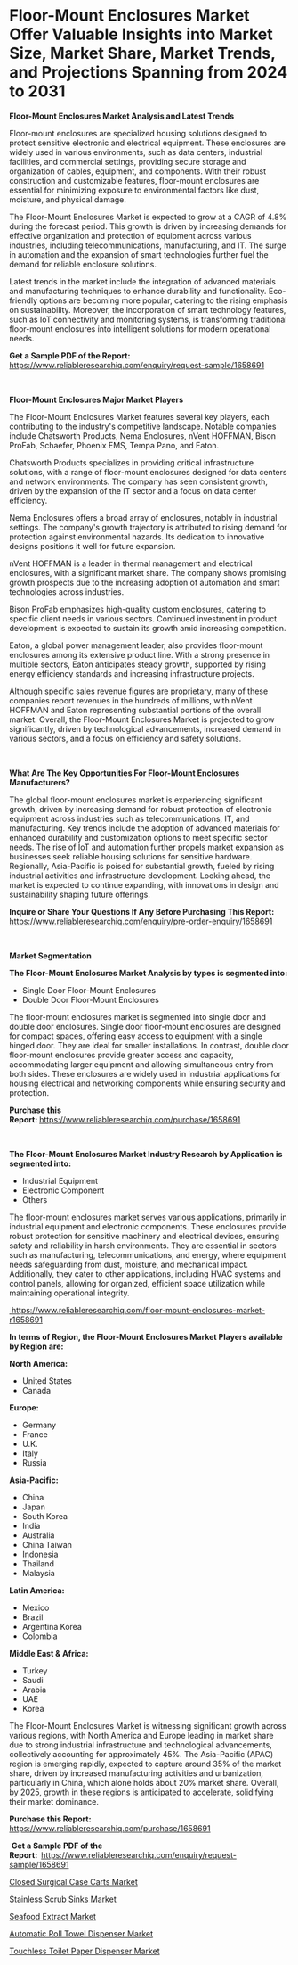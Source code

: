 <p><h1>Floor-Mount Enclosures Market Offer Valuable Insights into Market Size, Market Share, Market Trends, and Projections Spanning from 2024 to 2031</h1></p><p><strong>Floor-Mount Enclosures Market Analysis and Latest Trends</strong></p>
<p><p>Floor-mount enclosures are specialized housing solutions designed to protect sensitive electronic and electrical equipment. These enclosures are widely used in various environments, such as data centers, industrial facilities, and commercial settings, providing secure storage and organization of cables, equipment, and components. With their robust construction and customizable features, floor-mount enclosures are essential for minimizing exposure to environmental factors like dust, moisture, and physical damage.</p><p>The Floor-Mount Enclosures Market is expected to grow at a CAGR of 4.8% during the forecast period. This growth is driven by increasing demands for effective organization and protection of equipment across various industries, including telecommunications, manufacturing, and IT. The surge in automation and the expansion of smart technologies further fuel the demand for reliable enclosure solutions.</p><p>Latest trends in the market include the integration of advanced materials and manufacturing techniques to enhance durability and functionality. Eco-friendly options are becoming more popular, catering to the rising emphasis on sustainability. Moreover, the incorporation of smart technology features, such as IoT connectivity and monitoring systems, is transforming traditional floor-mount enclosures into intelligent solutions for modern operational needs.</p></p>
<p><strong>Get a Sample PDF of the Report:&nbsp;</strong> <a href="https://www.reliableresearchiq.com/enquiry/request-sample/1658691?utm_campaign=1132&utm_medium=2&utm_source=Github&utm_content=ia&utm_term=28092024&utm_id=floor-mount-enclosures">https://www.reliableresearchiq.com/enquiry/request-sample/1658691</a></p>
<p>&nbsp;</p>
<p><strong>Floor-Mount Enclosures Major Market Players</strong></p>
<p><p>The Floor-Mount Enclosures Market features several key players, each contributing to the industry's competitive landscape. Notable companies include Chatsworth Products, Nema Enclosures, nVent HOFFMAN, Bison ProFab, Schaefer, Phoenix EMS, Tempa Pano, and Eaton.</p><p>Chatsworth Products specializes in providing critical infrastructure solutions, with a range of floor-mount enclosures designed for data centers and network environments. The company has seen consistent growth, driven by the expansion of the IT sector and a focus on data center efficiency.</p><p>Nema Enclosures offers a broad array of enclosures, notably in industrial settings. The company's growth trajectory is attributed to rising demand for protection against environmental hazards. Its dedication to innovative designs positions it well for future expansion.</p><p>nVent HOFFMAN is a leader in thermal management and electrical enclosures, with a significant market share. The company shows promising growth prospects due to the increasing adoption of automation and smart technologies across industries.</p><p>Bison ProFab emphasizes high-quality custom enclosures, catering to specific client needs in various sectors. Continued investment in product development is expected to sustain its growth amid increasing competition.</p><p>Eaton, a global power management leader, also provides floor-mount enclosures among its extensive product line. With a strong presence in multiple sectors, Eaton anticipates steady growth, supported by rising energy efficiency standards and increasing infrastructure projects.</p><p>Although specific sales revenue figures are proprietary, many of these companies report revenues in the hundreds of millions, with nVent HOFFMAN and Eaton representing substantial portions of the overall market. Overall, the Floor-Mount Enclosures Market is projected to grow significantly, driven by technological advancements, increased demand in various sectors, and a focus on efficiency and safety solutions.</p></p>
<p>&nbsp;</p>
<p><strong>What Are The Key Opportunities For Floor-Mount Enclosures Manufacturers?</strong></p>
<p><p>The global floor-mount enclosures market is experiencing significant growth, driven by increasing demand for robust protection of electronic equipment across industries such as telecommunications, IT, and manufacturing. Key trends include the adoption of advanced materials for enhanced durability and customization options to meet specific sector needs. The rise of IoT and automation further propels market expansion as businesses seek reliable housing solutions for sensitive hardware. Regionally, Asia-Pacific is poised for substantial growth, fueled by rising industrial activities and infrastructure development. Looking ahead, the market is expected to continue expanding, with innovations in design and sustainability shaping future offerings.</p></p>
<p><strong>Inquire or Share Your Questions If Any Before Purchasing This Report:</strong> <a href="https://www.reliableresearchiq.com/enquiry/pre-order-enquiry/1658691?utm_campaign=1132&utm_medium=2&utm_source=Github&utm_content=ia&utm_term=28092024&utm_id=floor-mount-enclosures">https://www.reliableresearchiq.com/enquiry/pre-order-enquiry/1658691</a></p>
<p>&nbsp;</p>
<p><strong>Market Segmentation</strong></p>
<p><strong>The Floor-Mount Enclosures Market Analysis by types is segmented into:</strong></p>
<p><ul><li>Single Door Floor-Mount Enclosures</li><li>Double Door Floor-Mount Enclosures</li></ul></p>
<p><p>The floor-mount enclosures market is segmented into single door and double door enclosures. Single door floor-mount enclosures are designed for compact spaces, offering easy access to equipment with a single hinged door. They are ideal for smaller installations. In contrast, double door floor-mount enclosures provide greater access and capacity, accommodating larger equipment and allowing simultaneous entry from both sides. These enclosures are widely used in industrial applications for housing electrical and networking components while ensuring security and protection.</p></p>
<p><strong>Purchase this Report:&nbsp;</strong><a href="https://www.reliableresearchiq.com/purchase/1658691?utm_campaign=1132&utm_medium=2&utm_source=Github&utm_content=ia&utm_term=28092024&utm_id=floor-mount-enclosures">https://www.reliableresearchiq.com/purchase/1658691</a></p>
<p>&nbsp;</p>
<p><strong>The Floor-Mount Enclosures Market Industry Research by Application is segmented into:</strong></p>
<p><ul><li>Industrial Equipment</li><li>Electronic Component</li><li>Others</li></ul></p>
<p><p>The floor-mount enclosures market serves various applications, primarily in industrial equipment and electronic components. These enclosures provide robust protection for sensitive machinery and electrical devices, ensuring safety and reliability in harsh environments. They are essential in sectors such as manufacturing, telecommunications, and energy, where equipment needs safeguarding from dust, moisture, and mechanical impact. Additionally, they cater to other applications, including HVAC systems and control panels, allowing for organized, efficient space utilization while maintaining operational integrity.</p></p>
<p><a href="https://www.reliableresearchiq.com/floor-mount-enclosures-market-r1658691?utm_campaign=1132&utm_medium=2&utm_source=Github&utm_content=ia&utm_term=28092024&utm_id=floor-mount-enclosures">&nbsp;https://www.reliableresearchiq.com/floor-mount-enclosures-market-r1658691</a></p>
<p><strong>In terms of Region, the Floor-Mount Enclosures Market Players available by Region are:</strong></p>
<p>
    <p> <strong> North America: </strong>
        <ul>
            <li>United States</li>
            <li>Canada</li>
        </ul>
        </p> 
    <p> <strong> Europe: </strong>
        <ul>
            <li>Germany</li>
            <li>France</li>
            <li>U.K.</li>
            <li>Italy</li>
            <li>Russia</li>
        </ul>
        </p> 
    <p> <strong> Asia-Pacific: </strong>
        <ul>
            <li>China</li>
            <li>Japan</li>
            <li>South Korea</li>
            <li>India</li>
            <li>Australia</li>
            <li>China Taiwan</li>
            <li>Indonesia</li>
            <li>Thailand</li>
            <li>Malaysia</li>
        </ul>
        </p> 
    <p> <strong> Latin America: </strong>
        <ul>
            <li>Mexico</li>
            <li>Brazil</li>
            <li>Argentina Korea</li>
            <li>Colombia</li>
        </ul>
        </p> 
    <p> <strong> Middle East & Africa: </strong>
        <ul>
            <li>Turkey</li>
            <li>Saudi</li>
            <li>Arabia</li>
            <li>UAE</li>
            <li>Korea</li>
        </ul>
    </p>
    </p>
<p><p>The Floor-Mount Enclosures Market is witnessing significant growth across various regions, with North America and Europe leading in market share due to strong industrial infrastructure and technological advancements, collectively accounting for approximately 45%. The Asia-Pacific (APAC) region is emerging rapidly, expected to capture around 35% of the market share, driven by increased manufacturing activities and urbanization, particularly in China, which alone holds about 20% market share. Overall, by 2025, growth in these regions is anticipated to accelerate, solidifying their market dominance.</p></p>
<p><strong>Purchase this Report: </strong><a href="https://www.reliableresearchiq.com/purchase/1658691?utm_campaign=1132&utm_medium=2&utm_source=Github&utm_content=ia&utm_term=28092024&utm_id=floor-mount-enclosures">https://www.reliableresearchiq.com/purchase/1658691</a></p>
<p>&nbsp;<strong>Get a Sample PDF of the Report:&nbsp;&nbsp;</strong><a href="https://www.reliableresearchiq.com/enquiry/request-sample/1658691?utm_campaign=1132&utm_medium=2&utm_source=Github&utm_content=ia&utm_term=28092024&utm_id=floor-mount-enclosures">https://www.reliableresearchiq.com/enquiry/request-sample/1658691</a></p>
<p><strong></strong></p>
<p><p><a href="https://github.com/miisleuze/Market-Research-Report-List-1/blob/main/closed-surgical-case-carts-market.md?utm_campaign=1132&utm_medium=2&utm_source=Github&utm_content=ia&utm_term=28092024&utm_id=floor-mount-enclosures">Closed Surgical Case Carts Market</a></p><p><a href="https://github.com/cliffxbwergin/Market-Research-Report-List-1/blob/main/stainless-scrub-sinks-market.md?utm_campaign=1132&utm_medium=2&utm_source=Github&utm_content=ia&utm_term=28092024&utm_id=floor-mount-enclosures">Stainless Scrub Sinks Market</a></p><p><a href="https://www.linkedin.com/pulse/seafood-extract-industry-analysis-report-its-market-size-share-v2h9f?trackingId=FAsHjLPDR4mY01eaDtq%2FAw%3D%3D&utm_campaign=1132&utm_medium=2&utm_source=Github&utm_content=ia&utm_term=28092024&utm_id=floor-mount-enclosures">Seafood Extract Market</a></p><p><a href="https://issuu.com/reportprime-2/docs/automatic-roll-towel-dispenser-mark_254b156541ead0?utm_campaign=1132&utm_medium=2&utm_source=Github&utm_content=ia&utm_term=28092024&utm_id=floor-mount-enclosures">Automatic Roll Towel Dispenser Market</a></p><p><a href="https://issuu.com/reportprime-2/docs/touchless-toilet-paper-dispenser-ma_10fc57b187f48d?utm_campaign=1132&utm_medium=2&utm_source=Github&utm_content=ia&utm_term=28092024&utm_id=floor-mount-enclosures">Touchless Toilet Paper Dispenser Market</a></p></p>